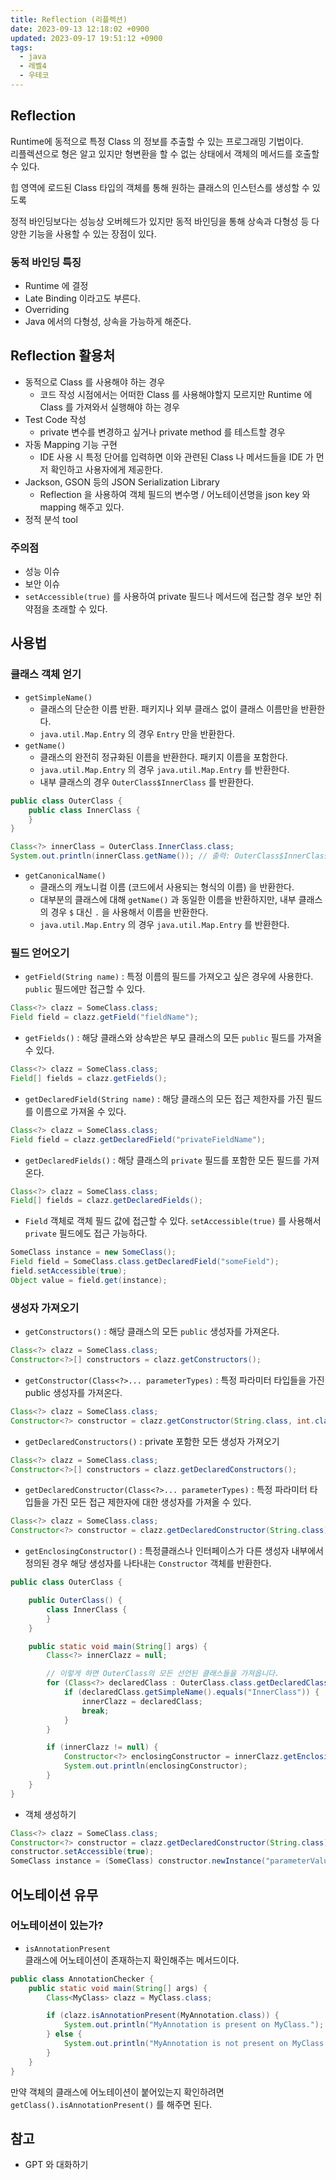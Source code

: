 ```yaml
---
title: Reflection (리플렉션)
date: 2023-09-13 12:18:02 +0900
updated: 2023-09-17 19:51:12 +0900
tags:
  - java
  - 레벨4
  - 우테코
---
```


## Reflection

Runtime에 동적으로 특정 Class 의 정보를 추출할 수 있는 프로그래밍 기법이다.  
리플렉션으로 형은 알고 있지만 형변환을 할 수 없는 상태에서 객체의 메서드를 호출할 수 있다.  

힙 영역에 로드된 Class 타입의 객체를 통해 원하는 클래스의 인스턴스를 생성할 수 있도록 

정적 바인딩보다는 성능상 오버헤드가 있지만 동적 바인딩을 통해 상속과 다형성 등 다양한 기능을 사용할 수 있는 장점이 있다.  

### 동적 바인딩 특징

- Runtime 에 결정
- Late Binding 이라고도 부른다.
- Overriding
- Java 에서의 다형성, 상속을 가능하게 해준다.

## Reflection 활용처

- 동적으로 Class 를 사용해야 하는 경우
	- 코드 작성 시점에서는 어떠한 Class 를 사용해야할지 모르지만 Runtime 에 Class 를 가져와서 실행해야 하는 경우
- Test Code 작성
	- private 변수를 변경하고 싶거나 private method 를 테스트할 경우
- 자동 Mapping 기능 구현
	- IDE 사용 시 특정 단어를 입력하면 이와 관련된 Class 나 메서드들을 IDE 가 먼저 확인하고 사용자에게 제공한다.
- Jackson, GSON 등의 JSON Serialization Library
	- Reflection 을 사용하여 객체 필드의 변수명 / 어노테이션명을 json key 와 mapping 해주고 있다.
- 정적 분석 tool

### 주의점

- 성능 이슈
- 보안 이슈
- `setAccessible(true)` 를 사용하여 private 필드나 메서드에 접근할 경우 보안 취약점을 초래할 수 있다.

## 사용법

### 클래스 객체 얻기

- `getSimpleName()`
	- 클래스의 단순한 이름 반환. 패키지나 외부 클래스 없이 클래스 이름만을 반환한다.
	- `java.util.Map.Entry` 의 경우 `Entry` 만을 반환한다.
- `getName()`
	- 클래스의 완전히 정규화된 이름을 반환한다. 패키지 이름을 포함한다.
	- `java.util.Map.Entry` 의 경우 `java.util.Map.Entry` 를 반환한다.
	- 내부 클래스의 경우 `OuterClass$InnerClass` 를 반환한다.  
```java
public class OuterClass {
    public class InnerClass {
    }
}

Class<?> innerClass = OuterClass.InnerClass.class;
System.out.println(innerClass.getName()); // 출력: OuterClass$InnerClass

```
- `getCanonicalName()`
	- 클래스의 캐노니컬 이름 (코드에서 사용되는 형식의 이름) 을 반환한다.
	- 대부분의 클래스에 대해 `getName()` 과 동일한 이름을 반환하지만, 내부 클래스의 경우 `$` 대신 `.` 을 사용해서 이름을 반환한다.
	- `java.util.Map.Entry` 의 경우 `java.util.Map.Entry` 를 반환한다.

### 필드 얻어오기

- `getField(String name)` : 특정 이름의 필드를 가져오고 싶은 경우에 사용한다. `public` 필드에만 접근할 수 있다.  
```java
Class<?> clazz = SomeClass.class;
Field field = clazz.getField("fieldName");
```
- `getFields()` : 해당 클래스와 상속받은 부모 클래스의 모든 `public` 필드를 가져올 수 있다.  
```java
Class<?> clazz = SomeClass.class;
Field[] fields = clazz.getFields();
```
- `getDeclaredField(String name)` : 해당 클래스의 모든 접근 제한자를 가진 필드를 이름으로 가져올 수 있다.  
```java
Class<?> clazz = SomeClass.class;
Field field = clazz.getDeclaredField("privateFieldName");
```
- `getDeclaredFields()` : 해당 클래스의 `private` 필드를 포함한 모든 필드를 가져온다.  
```java
Class<?> clazz = SomeClass.class;
Field[] fields = clazz.getDeclaredFields();
```
- `Field` 객체로 객체 필드 값에 접근할 수 있다. `setAccessible(true)` 를 사용해서 `private` 필드에도 접근 가능하다.
```java
SomeClass instance = new SomeClass();
Field field = SomeClass.class.getDeclaredField("someField");
field.setAccessible(true);
Object value = field.get(instance);
```

### 생성자 가져오기

- `getConstructors()` : 해당 클래스의 모든 `public` 생성자를 가져온다.
```java
Class<?> clazz = SomeClass.class;
Constructor<?>[] constructors = clazz.getConstructors();
```
- `getConstructor(Class<?>... parameterTypes)` : 특정 파라미터 타입들을 가진 public 생성자를 가져온다.
```java
Class<?> clazz = SomeClass.class;
Constructor<?> constructor = clazz.getConstructor(String.class, int.class);
```
- `getDeclaredConstructors()` : private 포함한 모든 생성자 가져오기
```java
Class<?> clazz = SomeClass.class;
Constructor<?>[] constructors = clazz.getDeclaredConstructors();
```
- `getDeclaredConstructor(Class<?>... parameterTypes)` : 특정 파라미터 타입들을 가진 모든 접근 제한자에 대한 생성자를 가져올 수 있다. 
```java
Class<?> clazz = SomeClass.class;
Constructor<?> constructor = clazz.getDeclaredConstructor(String.class);
```
- `getEnclosingConstructor()` : 특정클래스나 인터페이스가 다른 생성자 내부에서 정의된 경우 해당 생성자를 나타내는 `Constructor` 객체를 반환한다.
```java
public class OuterClass {

    public OuterClass() {
        class InnerClass {
        }
    }

    public static void main(String[] args) {
        Class<?> innerClazz = null;

        // 이렇게 하면 OuterClass의 모든 선언된 클래스들을 가져옵니다.
        for (Class<?> declaredClass : OuterClass.class.getDeclaredClasses()) {
            if (declaredClass.getSimpleName().equals("InnerClass")) {
                innerClazz = declaredClass;
                break;
            }
        }

        if (innerClazz != null) {
            Constructor<?> enclosingConstructor = innerClazz.getEnclosingConstructor();
            System.out.println(enclosingConstructor);
        }
    }
}
```
- 객체 생성하기
```java
Class<?> clazz = SomeClass.class;
Constructor<?> constructor = clazz.getDeclaredConstructor(String.class);
constructor.setAccessible(true);
SomeClass instance = (SomeClass) constructor.newInstance("parameterValue");
```

## 어노테이션 유무

### 어노테이션이 있는가?

- `isAnnotationPresent`  
클래스에 어노테이션이 존재하는지 확인해주는 메서드이다.  

```java
public class AnnotationChecker {
    public static void main(String[] args) {
        Class<MyClass> clazz = MyClass.class;

        if (clazz.isAnnotationPresent(MyAnnotation.class)) {
            System.out.println("MyAnnotation is present on MyClass.");
        } else {
            System.out.println("MyAnnotation is not present on MyClass.");
        }
    }
}
```

만약 객체의 클래스에 어노테이션이 붙어있는지 확인하려면 `getClass().isAnnotationPresent()` 를 해주면 된다.  

## 참고

- GPT 와 대화하기